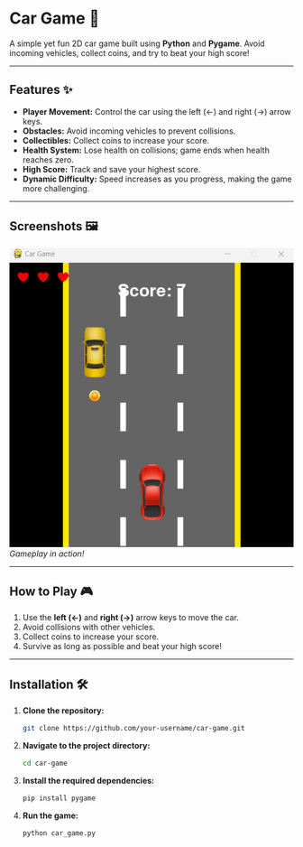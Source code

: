 # Car Game 🚗

A simple yet fun 2D car game built using **Python** and **Pygame**. Avoid incoming vehicles, collect coins, and try to beat your high score!

---

## Features ✨

- **Player Movement:** Control the car using the left (←) and right (→) arrow keys.
- **Obstacles:** Avoid incoming vehicles to prevent collisions.
- **Collectibles:** Collect coins to increase your score.
- **Health System:** Lose health on collisions; game ends when health reaches zero.
- **High Score:** Track and save your highest score.
- **Dynamic Difficulty:** Speed increases as you progress, making the game more challenging.

---

## Screenshots 🖼️

![Gameplay Screenshot](screenshot/gameplay.png)
*Gameplay in action!*

---

## How to Play 🎮

1. Use the **left (←)** and **right (→)** arrow keys to move the car.
2. Avoid collisions with other vehicles.
3. Collect coins to increase your score.
4. Survive as long as possible and beat your high score!

---

## Installation 🛠️

1. **Clone the repository:**
   ```bash
   git clone https://github.com/your-username/car-game.git

2. **Navigate to the project directory:**
   ```bash
   cd car-game

3. **Install the required dependencies:**
   ```bash
   pip install pygame

3. **Run the game:**
   ```bash
   python car_game.py
